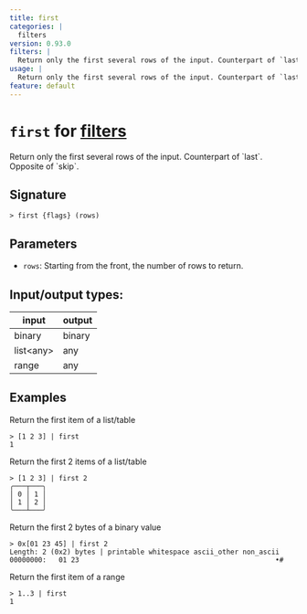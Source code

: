 ```yaml
---
title: first
categories: |
  filters
version: 0.93.0
filters: |
  Return only the first several rows of the input. Counterpart of `last`. Opposite of `skip`.
usage: |
  Return only the first several rows of the input. Counterpart of `last`. Opposite of `skip`.
feature: default
---
```

<!-- This file is automatically generated. Please edit the command in https://github.com/nushell/nushell instead. -->

# `first` for [filters](/commands/categories/filters.md)

<div class='command-title'>Return only the first several rows of the input. Counterpart of `last`. Opposite of `skip`.</div>

## Signature

```> first {flags} (rows)```

## Parameters

 -  `rows`: Starting from the front, the number of rows to return.


## Input/output types:

| input     | output |
| --------- | ------ |
| binary    | binary |
| list\<any\> | any    |
| range     | any    |
## Examples

Return the first item of a list/table
```nu
> [1 2 3] | first
1
```

Return the first 2 items of a list/table
```nu
> [1 2 3] | first 2
╭───┬───╮
│ 0 │ 1 │
│ 1 │ 2 │
╰───┴───╯

```

Return the first 2 bytes of a binary value
```nu
> 0x[01 23 45] | first 2
Length: 2 (0x2) bytes | printable whitespace ascii_other non_ascii
00000000:   01 23                                                •#

```

Return the first item of a range
```nu
> 1..3 | first
1
```
